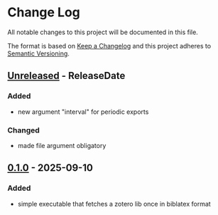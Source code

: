 # Change Log
All notable changes to this project will be documented in this file.

The format is based on [Keep a Changelog](http://keepachangelog.com/)
and this project adheres to [Semantic Versioning](http://semver.org/).

<!-- next-header -->
## [Unreleased] - ReleaseDate  

### Added
- new argument "interval" for periodic exports

### Changed
- made file argument obligatory

## [0.1.0] - 2025-09-10

### Added
- simple executable that fetches a zotero lib once in biblatex format

<!-- next-url -->
[Unreleased]: https://github.com/assert-rs/predicates-rs/compare/v0.1.0...HEAD
[0.1.0]: https://github.com/fabiofranke/zotex/compare/a9179286c9c33a5113a2d0414d58a2f2854da6e5...v0.1.0
